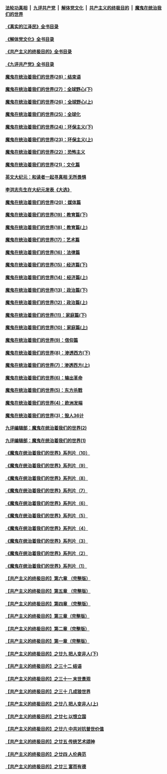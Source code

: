 ####  [法轮功真相](../../../../basic/blob/master/README.md?t=06181401) &nbsp;|&nbsp; [九评共产党](../../../../9ping.md/blob/master/README.md?t=06181401) &nbsp;|&nbsp; [解体党文化](../../../../jtdwh.md/blob/master/README.md?t=06181401)  &nbsp;|&nbsp; [共产主义的终极目的](../../../../gczydzjmd.md/blob/master/README.md?t=06181401) &nbsp;|&nbsp; [魔鬼在统治我们的世界](../../../../mgztzwmdsj.md/blob/master/README.md?t=06181401) 

#### [《真实的江泽民》全书目录](../pages/nsc422/n13721399.md?t=06181401) 

#### [《解体党文化》全书目录](../pages/nsc422/n13721157.md?t=06181401) 

#### [《共产主义的终极目的》全书目录](../pages/nsc422/n13721048.md?t=06181401) 

#### [《九评共产党》全书目录](../pages/nsc422/n13708085.md?t=06181401) 

#### [魔鬼在统治着我们的世界(28)：结束语](../pages/nsc422/n10936246.md?t=06181401) 

#### [魔鬼在统治着我们的世界(27)：全球野心(下)](../pages/nsc422/n10928319.md?t=06181401) 

#### [魔鬼在统治着我们的世界(26)：全球野心(上)](../pages/nsc422/n10900318.md?t=06181401) 

#### [魔鬼在统治着我们的世界(25)：全球化](../pages/nsc422/n10788205.md?t=06181401) 

#### [魔鬼在统治着我们的世界(24)：环保主义(下)](../pages/nsc422/n10695307.md?t=06181401) 

#### [魔鬼在统治着我们的世界(23)：环保主义(上)](../pages/nsc422/n10688613.md?t=06181401) 

#### [魔鬼在统治着我们的世界(22)：恐怖主义](../pages/nsc422/n10614727.md?t=06181401) 

#### [魔鬼在统治着我们的世界(21)：文化篇](../pages/nsc422/n10597706.md?t=06181401) 

#### [英文大纪元：和读者一起寻真相 无所畏惧](../pages/nsc422/n12542027.md?t=06181401) 

#### [李洪志先生在大纪元发表《大选》](../pages/nsc422/n12534746.md?t=06181401) 

#### [魔鬼在统治着我们的世界(20)：媒体篇](../pages/nsc422/n10586579.md?t=06181401) 

#### [魔鬼在统治着我们的世界(19)：教育篇(下)](../pages/nsc422/n10564808.md?t=06181401) 

#### [魔鬼在统治着我们的世界(18)：教育篇(上)](../pages/nsc422/n10526970.md?t=06181401) 

#### [魔鬼在统治着我们的世界(17)：艺术篇](../pages/nsc422/n10499093.md?t=06181401) 

#### [魔鬼在统治着我们的世界(16)：法律篇](../pages/nsc422/n10485969.md?t=06181401) 

#### [魔鬼在统治着我们的世界(15)：经济篇(下)](../pages/nsc422/n10469975.md?t=06181401) 

#### [魔鬼在统治着我们的世界(14)：经济篇(上)](../pages/nsc422/n10457370.md?t=06181401) 

#### [魔鬼在统治着我们的世界(13)：政治篇(下)](../pages/nsc422/n10448270.md?t=06181401) 

#### [魔鬼在统治着我们的世界(12)：政治篇(上)](../pages/nsc422/n10444576.md?t=06181401) 

#### [魔鬼在统治着我们的世界(11)：家庭篇(下)](../pages/nsc422/n10440961.md?t=06181401) 

#### [魔鬼在统治着我们的世界(10)：家庭篇(上)](../pages/nsc422/n10435448.md?t=06181401) 

#### [魔鬼在统治着我们的世界(9)：信仰篇](../pages/nsc422/n10432159.md?t=06181401) 

#### [魔鬼在统治着我们的世界(8)：渗透西方(下)](../pages/nsc422/n10429603.md?t=06181401) 

#### [魔鬼在统治着我们的世界(7)：渗透西方(上)](../pages/nsc422/n10426013.md?t=06181401) 

#### [魔鬼在统治着我们的世界(6)：输出革命](../pages/nsc422/n10421536.md?t=06181401) 

#### [魔鬼在统治着我们的世界(5)：东方杀戮](../pages/nsc422/n10417707.md?t=06181401) 

#### [魔鬼在统治着我们的世界(4)：欧洲发端](../pages/nsc422/n10414890.md?t=06181401) 

#### [魔鬼在统治着我们的世界(3)：毁人36计](../pages/nsc422/n10411583.md?t=06181401) 

#### [九评编辑部：魔鬼在统治着我们的世界(2)](../pages/nsc422/n10410036.md?t=06181401) 

#### [九评编辑部：魔鬼在统治着我们的世界(1)](../pages/nsc422/n10406825.md?t=06181401) 

#### [《魔鬼在统治着我们的世界》系列片（10）](../pages/nsc422/n12292670.md?t=06181401) 

#### [《魔鬼在统治着我们的世界》系列片（9）](../pages/nsc422/n12290859.md?t=06181401) 

#### [《魔鬼在统治着我们的世界》系列片（8）](../pages/nsc422/n12287445.md?t=06181401) 

#### [《魔鬼在统治着我们的世界》系列片（7）](../pages/nsc422/n12283425.md?t=06181401) 

#### [《魔鬼在统治着我们的世界》系列片（6）](../pages/nsc422/n12282314.md?t=06181401) 

#### [《魔鬼在统治着我们的世界》系列片（5）](../pages/nsc422/n12281419.md?t=06181401) 

#### [《魔鬼在统治着我们的世界》系列片（4）](../pages/nsc422/n12274024.md?t=06181401) 

#### [《魔鬼在统治着我们的世界》系列片（3）](../pages/nsc422/n12271322.md?t=06181401) 

#### [《魔鬼在统治着我们的世界》系列片（2）](../pages/nsc422/n12269049.md?t=06181401) 

#### [《魔鬼在统治着我们的世界》系列片（1）](../pages/nsc422/n12267575.md?t=06181401) 

#### [【共产主义的终极目的】第六章 （完整版）](../pages/nsc422/n11428913.md?t=06181401) 

#### [【共产主义的终极目的】第五章 （完整版）](../pages/nsc422/n11428912.md?t=06181401) 

#### [【共产主义的终极目的】第四章 （完整版）](../pages/nsc422/n11428907.md?t=06181401) 

#### [【共产主义的终极目的】第三章（完整版）](../pages/nsc422/n11428848.md?t=06181401) 

#### [【共产主义的终极目的】第二章（完整版）](../pages/nsc422/n11428831.md?t=06181401) 

#### [【共产主义的终极目的】第一章（完整版）](../pages/nsc422/n11417651.md?t=06181401) 

#### [【共产主义的终极目的】之廿九 把人变非人(下)](../pages/nsc422/n11344140.md?t=06181401) 

#### [【共产主义的终极目的】之三十二 结语](../pages/nsc422/n11360535.md?t=06181401) 

#### [【共产主义的终极目的】之三十一 末世景观](../pages/nsc422/n11351129.md?t=06181401) 

#### [【共产主义的终极目的】之三十 几成狼世界](../pages/nsc422/n11348280.md?t=06181401) 

#### [【共产主义的终极目的】之廿八 把人变非人(上)](../pages/nsc422/n11340492.md?t=06181401) 

#### [【共产主义的终极目的】之廿七 以恨立国](../pages/nsc422/n11336944.md?t=06181401) 

#### [【共产主义的终极目的】之廿六 中共对抗普世价值](../pages/nsc422/n11324785.md?t=06181401) 

#### [【共产主义的终极目的】之廿五 传统艺术颂神](../pages/nsc422/n11296396.md?t=06181401) 

#### [【共产主义的终极目的】之廿四 人伦典范](../pages/nsc422/n11296397.md?t=06181401) 

#### [【共产主义的终极目的】之廿三 富而有德](../pages/nsc422/n11283598.md?t=06181401) 

